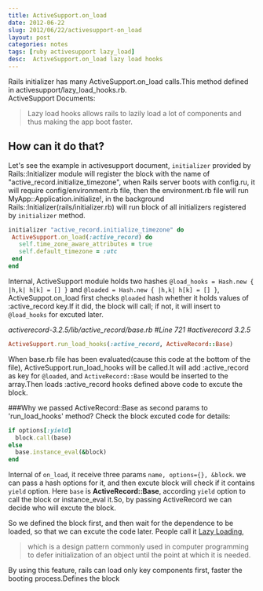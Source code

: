 ```yaml
---
title: ActiveSupport.on_load 
date: 2012-06-22
slug: 2012/06/22/activesupport-on_load
layout: post
categories: notes
tags: [ruby activesupport lazy_load]
desc:  ActiveSupport.on_load lazy load hooks
---
```

Rails initializer has many ActiveSupport.on_load calls.This method defined in activesupport/lazy_load_hooks.rb.  
ActiveSupport Documents:  

> Lazy load hooks allows rails to lazily load a lot of components and thus making the app boot faster.

## How can it do that?  
Let's see the example in activesupport document, `initializer` provided by Rails::Initializer module will register the block with the name of "active_record.initialize_timezone", when Rails server boots with config.ru, it will require config/environment.rb file, then the environment.rb file will run MyApp::Application.initialize!, in the background Rails::Initializer(rails/initializer.rb) will run block of all initializers registered by `initializer` method.

``` ruby
initializer "active_record.initialize_timezone" do
 ActiveSupport.on_load(:active_record) do
   self.time_zone_aware_attributes = true
   self.default_timezone = :utc
 end
end
```
  
Internal, ActiveSupport module holds two hashes  `@load_hooks = Hash.new { |h,k| h[k] = [] }` and `@loaded = Hash.new { |h,k| h[k] = [] }`, ActiveSuppot.on_load first checks `@loaded` hash whether it holds values of :active_record key.If it did, the block will call; if not, it will insert to `@load_hooks` for excuted later.

*activerecord-3.2.5/lib/active_record/base.rb #Line 721 #activerecord 3.2.5*    

``` ruby
ActiveSupport.run_load_hooks(:active_record, ActiveRecord::Base)
```

When base.rb file has been evaluated(cause this code at the bottom of the file), ActiveSupport.run_load_hooks will be called.It will add :active_record as key for `@loaded`, and `ActiveRecord::Base` would be inserted to the array.Then loads :active_record hooks defined above code to excute the block.  

###Why we passed ActiveRecord::Base as second params to 'run_load_hooks' method?
Check the block excuted code for details:

``` ruby
if options[:yield]
  block.call(base)
else
  base.instance_eval(&block)
end
```

Internal of `on_load`, it receive three params `name, options={}, &block`. we can pass a hash options for it, and then excute block will check if it contains `yield` option. Here `base` is __ActiveRecord::Base__, according `yield` option to call the block or instance_eval it.So, by passing ActiveRecord we can decide who will excute the block.

So we defined the block first, and then wait for the dependence to be loaded, so that we can excute the code later. People call it [Lazy Loading](http://en.wikipedia.org/wiki/Lazy_loading),

> which is a design pattern commonly used in computer programming to defer initialization of an object until the point at which it is needed.  

By using this feature, rails can load only key components first, faster the booting process.Defines the block 
